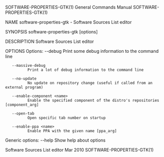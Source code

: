 SOFTWARE-PROPERTIES-GTK(1)                                                               General Commands Manual                                                               SOFTWARE-PROPERTIES-GTK(1)

NAME
       software-properties-gtk - Software Sources List editor

SYNOPSIS
       software-properties-gtk [options]

DESCRIPTION
       Software Sources List editor

OPTIONS
   Options:
       --debug
              Print some debug information to the command line

       --massive-debug
              Print a lot of debug information to the command line

       --no-update
              No update on repository change (useful if called from an external program)

       --enable-component <name>
              Enable the specified component of the distro's repositories [component_arg]

       --open-tab
              Open specific tab number on startup

       --enable-ppa <name>
              Enable PPA with the given name [ppa_arg]

   Generic options:
       --help Show help about options

Software Sources List editor                                                                     Mar 2010                                                                      SOFTWARE-PROPERTIES-GTK(1)
